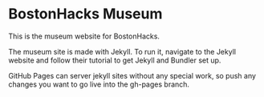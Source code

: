 # BostonHacks Museum
This is the museum website for BostonHacks.

The museum site is made with Jekyll. To run it, navigate to the Jekyll website and follow their tutorial to get Jekyll and Bundler set up. 

GitHub Pages can server jekyll sites without any special work, so push any changes you want to go live into the gh-pages branch.
